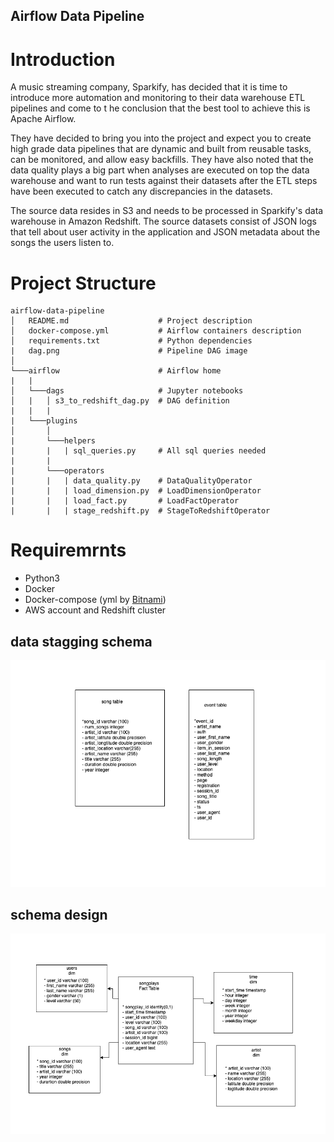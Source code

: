 ## Airflow Data Pipeline 
# Introduction 

A music streaming company, Sparkify, 
has decided that it is time to introduce 
more automation and monitoring to their 
data warehouse ETL pipelines and come to t
he conclusion that the best tool to achieve 
this is Apache Airflow.

They have decided to bring you into the 
project and expect you to create high 
grade data pipelines that are dynamic 
and built from reusable tasks, 
can be monitored, and allow easy backfills. 
They have also noted that the data quality plays 
a big part when analyses are executed on top the 
data warehouse and want to run tests against 
their datasets after the ETL steps have been 
executed to catch any discrepancies in the datasets.

The source data resides in S3 and needs to 
be processed in Sparkify's data warehouse 
in Amazon Redshift. 
The source datasets consist of JSON logs 
that tell about user activity in the application 
and JSON metadata about the songs the users listen to.

# Project Structure 
```
airflow-data-pipeline
│   README.md                    # Project description
│   docker-compose.yml           # Airflow containers description   
│   requirements.txt             # Python dependencies
|   dag.png                      # Pipeline DAG image
│   
└───airflow                      # Airflow home
|   |               
│   └───dags                     # Jupyter notebooks
│   |   │ s3_to_redshift_dag.py  # DAG definition
|   |   |
|   └───plugins
│       │  
|       └───helpers
|       |   | sql_queries.py     # All sql queries needed
|       |
|       └───operators
|       |   | data_quality.py    # DataQualityOperator
|       |   | load_dimension.py  # LoadDimensionOperator
|       |   | load_fact.py       # LoadFactOperator
|       |   | stage_redshift.py  # StageToRedshiftOperator
```
# Requiremrnts
-   Python3
-   Docker
-   Docker-compose (yml by [Bitnami](https://github.com/bitnami/bitnami-docker-airflow))
-   AWS account and Redshift cluster



## data stagging schema
![Tux, the Linux mascot](img/stage.png)

## schema design 
![Tux, the Linux mascot](img/schema_design.png)
